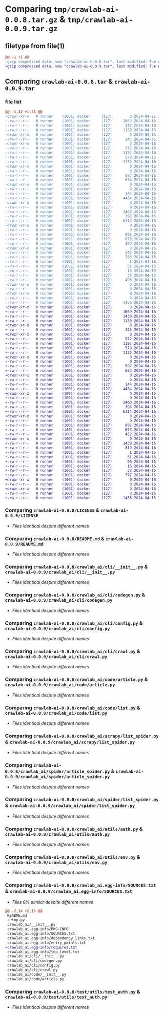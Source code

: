 # Comparing `tmp/crawlab-ai-0.0.8.tar.gz` & `tmp/crawlab-ai-0.0.9.tar.gz`

## filetype from file(1)

```diff
@@ -1 +1 @@
-gzip compressed data, was "crawlab-ai-0.0.8.tar", last modified: Tue Apr 16 13:59:00 2024, max compression
+gzip compressed data, was "crawlab-ai-0.0.9.tar", last modified: Tue Apr 16 15:04:24 2024, max compression
```

## Comparing `crawlab-ai-0.0.8.tar` & `crawlab-ai-0.0.9.tar`

### file list

```diff
@@ -1,42 +1,43 @@
-drwxr-xr-x   0 runner    (1001) docker     (127)        0 2024-04-16 13:59:00.107435 crawlab-ai-0.0.8/
--rw-r--r--   0 runner    (1001) docker     (127)     1069 2024-04-16 13:58:37.000000 crawlab-ai-0.0.8/LICENSE
--rw-r--r--   0 runner    (1001) docker     (127)      247 2024-04-16 13:59:00.107435 crawlab-ai-0.0.8/PKG-INFO
--rw-r--r--   0 runner    (1001) docker     (127)     1150 2024-04-16 13:58:37.000000 crawlab-ai-0.0.8/README.md
-drwxr-xr-x   0 runner    (1001) docker     (127)        0 2024-04-16 13:59:00.103435 crawlab-ai-0.0.8/crawlab_ai/
--rw-r--r--   0 runner    (1001) docker     (127)      245 2024-04-16 13:58:37.000000 crawlab-ai-0.0.8/crawlab_ai/__init__.py
-drwxr-xr-x   0 runner    (1001) docker     (127)        0 2024-04-16 13:59:00.107435 crawlab-ai-0.0.8/crawlab_ai/cli/
--rw-r--r--   0 runner    (1001) docker     (127)      572 2024-04-16 13:58:37.000000 crawlab-ai-0.0.8/crawlab_ai/cli/__init__.py
--rw-r--r--   0 runner    (1001) docker     (127)     1197 2024-04-16 13:58:37.000000 crawlab-ai-0.0.8/crawlab_ai/cli/codegen.py
--rw-r--r--   0 runner    (1001) docker     (127)      578 2024-04-16 13:58:37.000000 crawlab-ai-0.0.8/crawlab_ai/cli/config.py
--rw-r--r--   0 runner    (1001) docker     (127)     1132 2024-04-16 13:58:37.000000 crawlab-ai-0.0.8/crawlab_ai/cli/crawl.py
-drwxr-xr-x   0 runner    (1001) docker     (127)        0 2024-04-16 13:59:00.107435 crawlab-ai-0.0.8/crawlab_ai/code/
--rw-r--r--   0 runner    (1001) docker     (127)        0 2024-04-16 13:58:37.000000 crawlab-ai-0.0.8/crawlab_ai/code/__init__.py
--rw-r--r--   0 runner    (1001) docker     (127)      597 2024-04-16 13:58:37.000000 crawlab-ai-0.0.8/crawlab_ai/code/article.py
--rw-r--r--   0 runner    (1001) docker     (127)      633 2024-04-16 13:58:37.000000 crawlab-ai-0.0.8/crawlab_ai/code/list.py
-drwxr-xr-x   0 runner    (1001) docker     (127)        0 2024-04-16 13:59:00.107435 crawlab-ai-0.0.8/crawlab_ai/scrapy/
--rw-r--r--   0 runner    (1001) docker     (127)        0 2024-04-16 13:58:37.000000 crawlab-ai-0.0.8/crawlab_ai/scrapy/__init__.py
--rw-r--r--   0 runner    (1001) docker     (127)      144 2024-04-16 13:58:37.000000 crawlab-ai-0.0.8/crawlab_ai/scrapy/base.py
--rw-r--r--   0 runner    (1001) docker     (127)     4454 2024-04-16 13:58:37.000000 crawlab-ai-0.0.8/crawlab_ai/scrapy/list_spider.py
-drwxr-xr-x   0 runner    (1001) docker     (127)        0 2024-04-16 13:59:00.107435 crawlab-ai-0.0.8/crawlab_ai/spider/
--rw-r--r--   0 runner    (1001) docker     (127)        0 2024-04-16 13:58:37.000000 crawlab-ai-0.0.8/crawlab_ai/spider/__init__.py
--rw-r--r--   0 runner    (1001) docker     (127)     2460 2024-04-16 13:58:37.000000 crawlab-ai-0.0.8/crawlab_ai/spider/article_spider.py
--rw-r--r--   0 runner    (1001) docker     (127)      396 2024-04-16 13:58:37.000000 crawlab-ai-0.0.8/crawlab_ai/spider/base.py
--rw-r--r--   0 runner    (1001) docker     (127)     6314 2024-04-16 13:58:37.000000 crawlab-ai-0.0.8/crawlab_ai/spider/list_spider.py
-drwxr-xr-x   0 runner    (1001) docker     (127)        0 2024-04-16 13:59:00.107435 crawlab-ai-0.0.8/crawlab_ai/utils/
--rw-r--r--   0 runner    (1001) docker     (127)        0 2024-04-16 13:58:37.000000 crawlab-ai-0.0.8/crawlab_ai/utils/__init__.py
--rw-r--r--   0 runner    (1001) docker     (127)      892 2024-04-16 13:58:37.000000 crawlab-ai-0.0.8/crawlab_ai/utils/auth.py
--rw-r--r--   0 runner    (1001) docker     (127)      673 2024-04-16 13:58:37.000000 crawlab-ai-0.0.8/crawlab_ai/utils/env.py
--rw-r--r--   0 runner    (1001) docker     (127)      452 2024-04-16 13:58:37.000000 crawlab-ai-0.0.8/crawlab_ai/utils/logger.py
-drwxr-xr-x   0 runner    (1001) docker     (127)        0 2024-04-16 13:59:00.103435 crawlab-ai-0.0.8/crawlab_ai.egg-info/
--rw-r--r--   0 runner    (1001) docker     (127)      247 2024-04-16 13:59:00.000000 crawlab-ai-0.0.8/crawlab_ai.egg-info/PKG-INFO
--rw-r--r--   0 runner    (1001) docker     (127)      786 2024-04-16 13:59:00.000000 crawlab-ai-0.0.8/crawlab_ai.egg-info/SOURCES.txt
--rw-r--r--   0 runner    (1001) docker     (127)        1 2024-04-16 13:59:00.000000 crawlab-ai-0.0.8/crawlab_ai.egg-info/dependency_links.txt
--rw-r--r--   0 runner    (1001) docker     (127)       51 2024-04-16 13:59:00.000000 crawlab-ai-0.0.8/crawlab_ai.egg-info/entry_points.txt
--rw-r--r--   0 runner    (1001) docker     (127)       16 2024-04-16 13:59:00.000000 crawlab-ai-0.0.8/crawlab_ai.egg-info/top_level.txt
--rw-r--r--   0 runner    (1001) docker     (127)       38 2024-04-16 13:59:00.107435 crawlab-ai-0.0.8/setup.cfg
--rw-r--r--   0 runner    (1001) docker     (127)      495 2024-04-16 13:58:37.000000 crawlab-ai-0.0.8/setup.py
-drwxr-xr-x   0 runner    (1001) docker     (127)        0 2024-04-16 13:59:00.107435 crawlab-ai-0.0.8/test/
--rw-r--r--   0 runner    (1001) docker     (127)        0 2024-04-16 13:58:37.000000 crawlab-ai-0.0.8/test/__init__.py
-drwxr-xr-x   0 runner    (1001) docker     (127)        0 2024-04-16 13:59:00.107435 crawlab-ai-0.0.8/test/utils/
--rw-r--r--   0 runner    (1001) docker     (127)        0 2024-04-16 13:58:37.000000 crawlab-ai-0.0.8/test/utils/__init__.py
--rw-r--r--   0 runner    (1001) docker     (127)     1456 2024-04-16 13:58:37.000000 crawlab-ai-0.0.8/test/utils/test_auth.py
+drwxr-xr-x   0 runner    (1001) docker     (127)        0 2024-04-16 15:04:24.716128 crawlab-ai-0.0.9/
+-rw-r--r--   0 runner    (1001) docker     (127)     1069 2024-04-16 15:04:01.000000 crawlab-ai-0.0.9/LICENSE
+-rw-r--r--   0 runner    (1001) docker     (127)     1439 2024-04-16 15:04:24.712128 crawlab-ai-0.0.9/PKG-INFO
+-rw-r--r--   0 runner    (1001) docker     (127)     1150 2024-04-16 15:04:01.000000 crawlab-ai-0.0.9/README.md
+drwxr-xr-x   0 runner    (1001) docker     (127)        0 2024-04-16 15:04:24.708128 crawlab-ai-0.0.9/crawlab_ai/
+-rw-r--r--   0 runner    (1001) docker     (127)      245 2024-04-16 15:04:01.000000 crawlab-ai-0.0.9/crawlab_ai/__init__.py
+drwxr-xr-x   0 runner    (1001) docker     (127)        0 2024-04-16 15:04:24.712128 crawlab-ai-0.0.9/crawlab_ai/cli/
+-rw-r--r--   0 runner    (1001) docker     (127)      572 2024-04-16 15:04:01.000000 crawlab-ai-0.0.9/crawlab_ai/cli/__init__.py
+-rw-r--r--   0 runner    (1001) docker     (127)     1197 2024-04-16 15:04:01.000000 crawlab-ai-0.0.9/crawlab_ai/cli/codegen.py
+-rw-r--r--   0 runner    (1001) docker     (127)      578 2024-04-16 15:04:01.000000 crawlab-ai-0.0.9/crawlab_ai/cli/config.py
+-rw-r--r--   0 runner    (1001) docker     (127)     1132 2024-04-16 15:04:01.000000 crawlab-ai-0.0.9/crawlab_ai/cli/crawl.py
+drwxr-xr-x   0 runner    (1001) docker     (127)        0 2024-04-16 15:04:24.712128 crawlab-ai-0.0.9/crawlab_ai/code/
+-rw-r--r--   0 runner    (1001) docker     (127)        0 2024-04-16 15:04:01.000000 crawlab-ai-0.0.9/crawlab_ai/code/__init__.py
+-rw-r--r--   0 runner    (1001) docker     (127)      597 2024-04-16 15:04:01.000000 crawlab-ai-0.0.9/crawlab_ai/code/article.py
+-rw-r--r--   0 runner    (1001) docker     (127)      633 2024-04-16 15:04:01.000000 crawlab-ai-0.0.9/crawlab_ai/code/list.py
+drwxr-xr-x   0 runner    (1001) docker     (127)        0 2024-04-16 15:04:24.712128 crawlab-ai-0.0.9/crawlab_ai/scrapy/
+-rw-r--r--   0 runner    (1001) docker     (127)        0 2024-04-16 15:04:01.000000 crawlab-ai-0.0.9/crawlab_ai/scrapy/__init__.py
+-rw-r--r--   0 runner    (1001) docker     (127)      144 2024-04-16 15:04:01.000000 crawlab-ai-0.0.9/crawlab_ai/scrapy/base.py
+-rw-r--r--   0 runner    (1001) docker     (127)     4454 2024-04-16 15:04:01.000000 crawlab-ai-0.0.9/crawlab_ai/scrapy/list_spider.py
+drwxr-xr-x   0 runner    (1001) docker     (127)        0 2024-04-16 15:04:24.712128 crawlab-ai-0.0.9/crawlab_ai/spider/
+-rw-r--r--   0 runner    (1001) docker     (127)        0 2024-04-16 15:04:01.000000 crawlab-ai-0.0.9/crawlab_ai/spider/__init__.py
+-rw-r--r--   0 runner    (1001) docker     (127)     2460 2024-04-16 15:04:01.000000 crawlab-ai-0.0.9/crawlab_ai/spider/article_spider.py
+-rw-r--r--   0 runner    (1001) docker     (127)      396 2024-04-16 15:04:01.000000 crawlab-ai-0.0.9/crawlab_ai/spider/base.py
+-rw-r--r--   0 runner    (1001) docker     (127)     6314 2024-04-16 15:04:01.000000 crawlab-ai-0.0.9/crawlab_ai/spider/list_spider.py
+drwxr-xr-x   0 runner    (1001) docker     (127)        0 2024-04-16 15:04:24.712128 crawlab-ai-0.0.9/crawlab_ai/utils/
+-rw-r--r--   0 runner    (1001) docker     (127)        0 2024-04-16 15:04:01.000000 crawlab-ai-0.0.9/crawlab_ai/utils/__init__.py
+-rw-r--r--   0 runner    (1001) docker     (127)      892 2024-04-16 15:04:01.000000 crawlab-ai-0.0.9/crawlab_ai/utils/auth.py
+-rw-r--r--   0 runner    (1001) docker     (127)      673 2024-04-16 15:04:01.000000 crawlab-ai-0.0.9/crawlab_ai/utils/env.py
+-rw-r--r--   0 runner    (1001) docker     (127)      452 2024-04-16 15:04:01.000000 crawlab-ai-0.0.9/crawlab_ai/utils/logger.py
+drwxr-xr-x   0 runner    (1001) docker     (127)        0 2024-04-16 15:04:24.712128 crawlab-ai-0.0.9/crawlab_ai.egg-info/
+-rw-r--r--   0 runner    (1001) docker     (127)     1439 2024-04-16 15:04:24.000000 crawlab-ai-0.0.9/crawlab_ai.egg-info/PKG-INFO
+-rw-r--r--   0 runner    (1001) docker     (127)      819 2024-04-16 15:04:24.000000 crawlab-ai-0.0.9/crawlab_ai.egg-info/SOURCES.txt
+-rw-r--r--   0 runner    (1001) docker     (127)        1 2024-04-16 15:04:24.000000 crawlab-ai-0.0.9/crawlab_ai.egg-info/dependency_links.txt
+-rw-r--r--   0 runner    (1001) docker     (127)       51 2024-04-16 15:04:24.000000 crawlab-ai-0.0.9/crawlab_ai.egg-info/entry_points.txt
+-rw-r--r--   0 runner    (1001) docker     (127)       96 2024-04-16 15:04:24.000000 crawlab-ai-0.0.9/crawlab_ai.egg-info/requires.txt
+-rw-r--r--   0 runner    (1001) docker     (127)       16 2024-04-16 15:04:24.000000 crawlab-ai-0.0.9/crawlab_ai.egg-info/top_level.txt
+-rw-r--r--   0 runner    (1001) docker     (127)       38 2024-04-16 15:04:24.716128 crawlab-ai-0.0.9/setup.cfg
+-rw-r--r--   0 runner    (1001) docker     (127)      777 2024-04-16 15:04:01.000000 crawlab-ai-0.0.9/setup.py
+drwxr-xr-x   0 runner    (1001) docker     (127)        0 2024-04-16 15:04:24.712128 crawlab-ai-0.0.9/test/
+-rw-r--r--   0 runner    (1001) docker     (127)        0 2024-04-16 15:04:01.000000 crawlab-ai-0.0.9/test/__init__.py
+drwxr-xr-x   0 runner    (1001) docker     (127)        0 2024-04-16 15:04:24.712128 crawlab-ai-0.0.9/test/utils/
+-rw-r--r--   0 runner    (1001) docker     (127)        0 2024-04-16 15:04:01.000000 crawlab-ai-0.0.9/test/utils/__init__.py
+-rw-r--r--   0 runner    (1001) docker     (127)     1456 2024-04-16 15:04:01.000000 crawlab-ai-0.0.9/test/utils/test_auth.py
```

### Comparing `crawlab-ai-0.0.8/LICENSE` & `crawlab-ai-0.0.9/LICENSE`

 * *Files identical despite different names*

### Comparing `crawlab-ai-0.0.8/README.md` & `crawlab-ai-0.0.9/README.md`

 * *Files identical despite different names*

### Comparing `crawlab-ai-0.0.8/crawlab_ai/cli/__init__.py` & `crawlab-ai-0.0.9/crawlab_ai/cli/__init__.py`

 * *Files identical despite different names*

### Comparing `crawlab-ai-0.0.8/crawlab_ai/cli/codegen.py` & `crawlab-ai-0.0.9/crawlab_ai/cli/codegen.py`

 * *Files identical despite different names*

### Comparing `crawlab-ai-0.0.8/crawlab_ai/cli/config.py` & `crawlab-ai-0.0.9/crawlab_ai/cli/config.py`

 * *Files identical despite different names*

### Comparing `crawlab-ai-0.0.8/crawlab_ai/cli/crawl.py` & `crawlab-ai-0.0.9/crawlab_ai/cli/crawl.py`

 * *Files identical despite different names*

### Comparing `crawlab-ai-0.0.8/crawlab_ai/code/article.py` & `crawlab-ai-0.0.9/crawlab_ai/code/article.py`

 * *Files identical despite different names*

### Comparing `crawlab-ai-0.0.8/crawlab_ai/code/list.py` & `crawlab-ai-0.0.9/crawlab_ai/code/list.py`

 * *Files identical despite different names*

### Comparing `crawlab-ai-0.0.8/crawlab_ai/scrapy/list_spider.py` & `crawlab-ai-0.0.9/crawlab_ai/scrapy/list_spider.py`

 * *Files identical despite different names*

### Comparing `crawlab-ai-0.0.8/crawlab_ai/spider/article_spider.py` & `crawlab-ai-0.0.9/crawlab_ai/spider/article_spider.py`

 * *Files identical despite different names*

### Comparing `crawlab-ai-0.0.8/crawlab_ai/spider/list_spider.py` & `crawlab-ai-0.0.9/crawlab_ai/spider/list_spider.py`

 * *Files identical despite different names*

### Comparing `crawlab-ai-0.0.8/crawlab_ai/utils/auth.py` & `crawlab-ai-0.0.9/crawlab_ai/utils/auth.py`

 * *Files identical despite different names*

### Comparing `crawlab-ai-0.0.8/crawlab_ai/utils/env.py` & `crawlab-ai-0.0.9/crawlab_ai/utils/env.py`

 * *Files identical despite different names*

### Comparing `crawlab-ai-0.0.8/crawlab_ai.egg-info/SOURCES.txt` & `crawlab-ai-0.0.9/crawlab_ai.egg-info/SOURCES.txt`

 * *Files 8% similar despite different names*

```diff
@@ -2,14 +2,15 @@
 README.md
 setup.py
 crawlab_ai/__init__.py
 crawlab_ai.egg-info/PKG-INFO
 crawlab_ai.egg-info/SOURCES.txt
 crawlab_ai.egg-info/dependency_links.txt
 crawlab_ai.egg-info/entry_points.txt
+crawlab_ai.egg-info/requires.txt
 crawlab_ai.egg-info/top_level.txt
 crawlab_ai/cli/__init__.py
 crawlab_ai/cli/codegen.py
 crawlab_ai/cli/config.py
 crawlab_ai/cli/crawl.py
 crawlab_ai/code/__init__.py
 crawlab_ai/code/article.py
```

### Comparing `crawlab-ai-0.0.8/test/utils/test_auth.py` & `crawlab-ai-0.0.9/test/utils/test_auth.py`

 * *Files identical despite different names*

